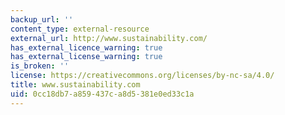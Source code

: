 ```yaml
---
backup_url: ''
content_type: external-resource
external_url: http://www.sustainability.com/
has_external_licence_warning: true
has_external_license_warning: true
is_broken: ''
license: https://creativecommons.org/licenses/by-nc-sa/4.0/
title: www.sustainability.com
uid: 0cc18db7-a859-437c-a8d5-381e0ed33c1a
---
```

